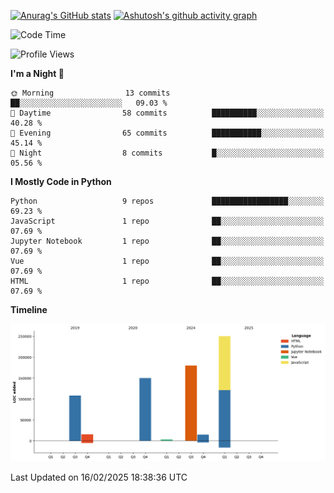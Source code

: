 

[![Anurag's GitHub stats](https://github-readme-stats.vercel.app/api?username=24mlight&show_icons=true&theme=buefy)](https://github.com/anuraghazra/github-readme-stats)
[![Ashutosh's github activity graph](https://github-readme-activity-graph.vercel.app/graph?username=24mlight&theme=tokyo-night)](https://github.com/ashutosh00710/github-readme-activity-graph)

<!--START_SECTION:waka-->
![Code Time](http://img.shields.io/badge/Code%20Time-25%20hrs%2039%20mins-blue)

![Profile Views](http://img.shields.io/badge/Profile%20Views-234-blue)

**I'm a Night 🦉** 

```text
🌞 Morning                13 commits          ██░░░░░░░░░░░░░░░░░░░░░░░   09.03 % 
🌆 Daytime                58 commits          ██████████░░░░░░░░░░░░░░░   40.28 % 
🌃 Evening                65 commits          ███████████░░░░░░░░░░░░░░   45.14 % 
🌙 Night                  8 commits           █░░░░░░░░░░░░░░░░░░░░░░░░   05.56 % 
```


**I Mostly Code in Python** 

```text
Python                   9 repos             █████████████████░░░░░░░░   69.23 % 
JavaScript               1 repo              ██░░░░░░░░░░░░░░░░░░░░░░░   07.69 % 
Jupyter Notebook         1 repo              ██░░░░░░░░░░░░░░░░░░░░░░░   07.69 % 
Vue                      1 repo              ██░░░░░░░░░░░░░░░░░░░░░░░   07.69 % 
HTML                     1 repo              ██░░░░░░░░░░░░░░░░░░░░░░░   07.69 % 
```



**Timeline**

![Lines of Code chart](https://raw.githubusercontent.com/24mlight/24mlight/main/assets/bar_graph.png)


 Last Updated on 16/02/2025 18:38:36 UTC
<!--END_SECTION:waka-->
